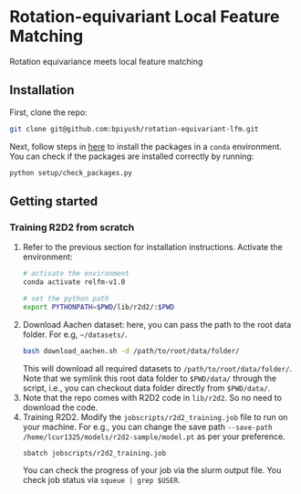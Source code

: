 # Rotation-equivariant Local Feature Matching
Rotation equivariance meets local feature matching

## Installation

First, clone the repo:
```bash
git clone git@github.com:bpiyush/rotation-equivariant-lfm.git
```

Next, follow steps in [here](./setup/README.md) to install the packages in a `conda` environment. You can check if the packages are installed correctly by running:
```bash
python setup/check_packages.py
```
<!-- 
## Datasets

Follow steps in [here](./data/README.md) to download and prepare the datasets. A dataset summary table is provided below. -->

## Getting started

### Training R2D2 from scratch

1. Refer to the previous section for installation instructions. Activate the environment:
    ```bash
    # activate the environment
    conda activate relfm-v1.0

    # set the python path
    export PYTHONPATH=$PWD/lib/r2d2/:$PWD
    ```
2. Download Aachen dataset: here, you can pass the path to the root data folder. For e.g, `~/datasets/`.
    ```bash
    bash download_aachen.sh -d /path/to/root/data/folder/
    ```
    This will download all required datasets to `/path/to/root/data/folder/`. Note that we symlink this root data folder
    to `$PWD/data/` through the script, i.e., you can checkout data folder directly from `$PWD/data/`.
3. Note that the repo comes with R2D2 code in `lib/r2d2`. So no need to download the code.
4. Training R2D2. Modify the `jobscripts/r2d2_training.job` file to run on your machine. For e.g., you can change the save path   `--save-path /home/lcur1325/models/r2d2-sample/model.pt` as per your preference. 
    ```bash
    sbatch jobscripts/r2d2_training.job
    ```
    You can check the progress of your job via the slurm output file. You check job status via `squeue | grep $USER`.
